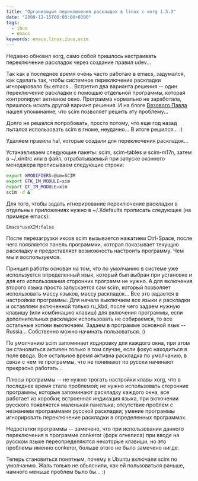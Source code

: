 ```yaml
---
title: "Организация переключения раскладок в linux с xorg 1.5.3"
date: "2008-12-15T00:00:00+0300"
tags:
  - ibus
  - emacs
keywords: emacs,linux,ibus,scim
---
```

Недавно обновил xorg, само собой пришлось настраивать переключение раскладок через создание правил udev...

Так как в последнее время очень часто работаю в emacs, задумался, как сделать так, чтобы системное переключение раскладки игнорировало бы emacs... Встретил два варианта решения -- один переключение раскладки с помощью отдельной программы, которая контролирует активное окно. Программа нормально не заработала, пришлось искать другой вариант решения. И на блоге <a href="http://vyazovoi.info/" rel="nofollow">Вязового Павла</a> нашел упоминание, что scim позволяет решить эту проблему...

Долго не решался попробовать, просто потому, что еще год назад пытался использовать scim в гноме, неудачно... В итоге решился... :)

Удаляем правила hal, которые создали для переключения раскладок...

Устанавливаем следующие пакеты: scim, scim-tables и scim-m17n, затем в ~/.xinitrc или в файл, отрабатываемый при запуске оконного менеджера прописываем следующие строки:

```bash
export XMODIFIERS=@im=SCIM
export GTK_IM_MODULE=xim
export QT_IM_MODULE=xim
scim -d &
```

Для того, чтобы задать игнорирование переключение раскладки в отдельных приложениях нужно в ~/.Xdefaults прописать следующее (на примере emacs):

```bash
Emacs*useXIM:false
```

После перезагрузки иксов scim вызывается нажатием Ctrl-Space, после чего появляется панель программки, которая показывает текущую раскладку и предоставляет возможность настроить программу. Чем мы и воспользуемся.

Принцип работы основан на том, что по умолчанию в системе уже используется определенный
язык, который был выбран при установке и для его использования сторонних программ не
нужно. А для включения второго языка просто запускается сам scim, который позволяет
использовать массу языков, массу раскладок... Все это задается в настройках программы. Для
начала выключаем все языки и раскладки и оставляем включенной только ru\_kbd, после чего задаем нужную клавишу (или комбинацию клавиш) для включения программы, если дополнительных раскладок использовать не собираемся, то все остальные хоткеи выключаем. Задаем в программе основной язык -- Russia... Собственно можно начинать пользоваться. :)

По умолчанию scim запоминает кодировку для каждого окна, при этом он становиться активен только в том случае, если фокус находиться в поле ввода. Все остальное время активна раскладка по умолчанию, в связи с чем те программы, что не понимают по русски начинают прекрасно работать...

Плюсы программы -- не нужно трогать настройки клавы xorg, что в последнее время стало проблемой; не нужно использовать сторонние программы, которые запоминают раскладку каждого окна, все работает из коробки; встроенная индикация языка, при включении русского появляется маленькая панелька; отсутствие проблем с незнанием программами русской раскладки; умение программы игнорировать переключение раскладки в определенных программах.

Недостатки программы -- замечено, что при использовании данного переключения в программе conkeror (форк огнелиса) при вводе на русском языке переопределяются некоторые клавиши, но это проблемы именно conkeror, больше этого не было замечено нигде.

Теперь становиться понятным, почему в Ubuntu включали scim по умолчанию. Жаль только не обьяснили, как ей пользоваться раньше, намного меньше проблем было бы... :)
